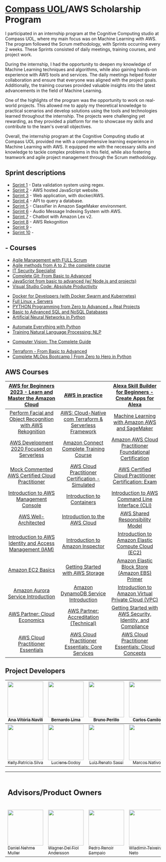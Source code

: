 # [Compass UOL](https://compass.uol/en/home/)/AWS Scholarship Program

I participated in an internship program at the Cognitive Computing studio at Compass UOL, where my main focus was on Machine Learning with AWS. The program followed the Scrum methodology, with Sprints occurring every 2 weeks. These Sprints consisted of daily meetings, training courses, and project work.

During the internship, I had the opportunity to deepen my knowledge of Machine Learning techniques and algorithms, while also gaining hands-on experience with AWS tools and services. The daily meetings helped foster collaboration and ensure that everyone was aligned with the project goals. Additionally, the training courses provided valuable insights into the latest advancements in the field of Machine Learning.

One of the highlights of the program was the opportunity to work on real-world projects. This allowed me to apply my theoretical knowledge to practical scenarios and develop solutions using the tools and technologies learned throughout the internship. The projects were challenging yet rewarding, as they provided a platform for me to showcase my skills and contribute to the team's overall objectives.

Overall, the internship program at the Cognitive Computing studio at Compass UOL provided me with a comprehensive learning experience in Machine Learning with AWS. It equipped me with the necessary skills and knowledge to tackle complex problems in this field, while also fostering teamwork and agile project management through the Scrum methodology.

## Sprint descriptions
- [Sprint 1](https://github.com/brunoperillo/sprint-1-pb-aws-univesp/tree/grupo-1) - Data validation system using regex.
- [Sprint 2](https://github.com/brunoperillo/sprint-2-pb-aws-univesp/tree/grupo-2) - AWS hosted JavaScript website.
- [Sprint 3](https://github.com/brunoperillo/sprint-3-pb-aws-univesp/tree/grupo-4) - Web application, with docker/AWS.
- [Sprint 4](https://github.com/brunoperillo/sprint-4-pb-aws-univesp/tree/grupo-3) - API to query a database.
- [Sprint 5](https://github.com/brunoperillo/sprint-5-pb-aws-univesp/tree/grupo-1) - Classifier in Amazon SageMaker environment.
- [Sprint 6](https://github.com/brunoperillo/sprint-6-pb-aws-univesp/tree/grupo-2) - Audio Message Indexing System with AWS.
- [Sprint 7](https://github.com/brunoperillo/sprint-7-pb-aws-univesp/tree/grupo-2) - Chatbot with Amazon Lex v2.
- [Sprint 8](https://github.com/brunoperillo/sprint-8-pb-aws-univesp/tree/grupo-1) - AWS Rekognition
- [Sprint 9]() -
- [Sprint 10]() - 



## - Courses
- [Agile Management with FULL Scrum](https://udemy.com/course/gestao-projetos-agile-scrum-completo/learn/lecture/25536012?course_portion_id=303076&learning_path_id=4565840#overview)
- [Agile methods from A to Z: the complete course](https://udemy.com/course/metodos-ageis/learn/lecture/26807608?course_portion_id=303078&learning_path_id=4565840#overview)
- [IT Security Specialist](https://udemy.com/course/it-security-specialist/learn/lecture/9005252?learning_path_id=4565840#overview)
- [Complete Git: From Basic to Advanced](https://udemy.com/course/git-completo-do-basico-ao-avancado/learn/lecture/13903866?course_portion_id=304816&learning_path_id=4565840#overview)
- [JavaScript from basic to advanced (w/ Node.js and projects)](https://udemy.com/course/javascript-do-basico-ao-avancado-com-node-e-projetos/learn/lecture/18337370?course_portion_id=304820&learning_path_id=4565840#overview)
- [Visual Studio Code: Absolute Productivity](https://udemy.com/course/visual-studio-code-produtividade-absoluta/learn/lecture/18424500?course_portion_id=305856&learning_path_id=4565840#overview)
<!--- [AWS for Beginners 2023 - Learn and Master the Amazon Cloud](https://udemy.com/course/aws-iniciantes-domine-a-nuvem-aws/learn/lecture/19511452?course_portion_id=302460&learning_path_id=4565840#overview) table
- [AWS in practice](https://udemy.com/course/aws-na-pratica/learn/lecture/23341698?course_portion_id=302458&learning_path_id=4565840#overview) table -->
- [Docker for Developers (with Docker Swarm and Kubernetes)](https://udemy.com/course/docker-para-desenvolvedores-com-docker-swarm-e-kubernetes/learn/lecture/25161664?course_portion_id=302456&learning_path_id=4565840#overview)
- [Full Linux + Servers](https://udemy.com/course/linux-completo-servidores/learn/lecture/21527762?course_portion_id=304826&learning_path_id=4565840#overview)
- [PYTHON Programming from Zero to Advanced + Real Projects](https://udemy.com/course/programacao-python-do-basico-ao-avancado/learn/lecture/24555276?learning_path_id=4565840#overview)
- [Basic to Advanced SQL and NoSQL Databases](https://udemy.com/course/curso-de-banco-de-dados-do-basico-ao-avancado/learn/lecture/13013656?course_portion_id=302468&learning_path_id=4565840#overview)
- [Artificial Neural Networks in Python](https://udemy.com/course/redes-neurais-artificiais-em-python/learn/lecture/8038594?learning_path_id=4565840#overview)
<!--- [Machine Learning with Amazon AWS and SageMaker](https://udemy.com/course/machine-learning-amazon-aws-sagemaker/learn/lecture/32360348?learning_path_id=4565840#overview) table -->
- [Automate Everything with Python](https://udemy.com/course/automate-everything-with-python/learn/lecture/29394204?course_portion_id=302466&learning_path_id=4565840#overview)
- [Training Natural Language Processing: NLP](https://udemy.com/course/formacao-processamento-de-linguagem-natural-nlp/learn/lecture/30918172?learning_path_id=4565840#overview)
<!--- [AWS Development 2020 Focused on Serverless](https://udemy.com/course/serverless-aws/learn/lecture/20938672?learning_path_id=4565840#overview) table 
- [Alexa Skill Builder for Beginners - Create Apps for Alexa](https://udemy.com/course/alexa-skill-builder-curso-completo/learn/lecture/18334858?learning_path_id=4565840#overview) table
- [Amazon Connect Complete Training Course](https://udemy.com/course/amazon-connect-complete-training-course/learn/lecture/30963386?learning_path_id=4565840#overview) table-->
- [Computer Vision: The Complete Guide](https://udemy.com/course/visao-computacional-o-guia-completo/learn/lecture/28708436?learning_path_id=4565840#overview)
<!--- [Perform Facial and Object Recognition with AWS Rekognition](https://udemy.com/course/amazon-aws-rekognition/learn/lecture/13949676?learning_path_id=4565840#overview) table
- [AWS: Cloud-Native com Terraform & Serverless Framework](https://udemy.com/course/aws-cloud-native-com-terraform-serverless-framework/learn/lecture/15646118?learning_path_id=4565840#overview) table-->
- [Terraform - From Basic to Advanced](https://udemy.com/course/terraform-do-basico-ao-avancado/learn/lecture/30183174?learning_path_id=4565840#overview)
- [Complete MLOps Bootcamp | From Zero to Hero in Python](https://udemy.com/course/complete-mlops-bootcamp-from-zero-to-hero-in-python-2022/learn/lecture/30113094?course_portion_id=302464&learning_path_id=4565840#overview)
<!-- - [Amazon AWS Cloud Practitioner Foundational Certification](https://udemy.com/course/certificacao-aws-cloud-practitioner/learn/lecture/18778304?learning_path_id=4565840#overview) table
- [Mock Commented AWS Certified Cloud Practitioner](https://udemy.com/course/simulado-comentado-aws-certified-cloud-practitioner/learn/lecture/20405857?learning_path_id=4565840#overview) table
- [AWS Cloud Practitioner Certification - Simulated](https://udemy.com/course/aws-practitioner-em-portugues/learn/quiz/5283892?learning_path_id=4565840#overview) table
- [AWS Certified Cloud Practitioner Certification: Exam](https://udemy.com/course/preparatorio-exame-aws-certified-cloud-practitioner-clf-c01/learn/lecture/16367672?learning_path_id=4565840#overview) table
- [Introduction to AWS Management Console](https://explore.skillbuilder.aws/learn/course/internal/view/elearning/253/introduction-to-aws-management-console) table
- [Introduction to Containers](https://explore.skillbuilder.aws/learn/course/internal/view/elearning/106/introduction-to-containers) table
- [Introduction to AWS Command Line Interface (CLI)](https://explore.skillbuilder.aws/learn/course/internal/view/elearning/223/introduction-to-aws-command-line-interface-cli) table
- [AWS Well-Architected](https://explore.skillbuilder.aws/learn/course/internal/view/elearning/2045/aws-well-architected?trk=7625a020-4afb-4990-a453-69f0444e9ca5&sc_channel=el) table
- [Introduction to the AWS Cloud](https://explore.skillbuilder.aws/learn/course/internal/view/elearning/1679/introduction-to-the-aws-cloud) table
- [AWS Shared Responsibility Model](https://explore.skillbuilder.aws/learn/course/internal/view/elearning/1860/aws-shared-responsibility-model-portuguese) table
- [Introduction to AWS Identity and Access Management (IAM)](https://explore.skillbuilder.aws/learn/course/internal/view/elearning/120/introduction-to-aws-identity-and-access-management-iam) table
- [Introduction to Amazon Inspector](https://explore.skillbuilder.aws/learn/course/internal/view/elearning/185/introduction-to-amazon-inspector) table
- [Introduction to Amazon Elastic Compute Cloud (EC2)](https://explore.skillbuilder.aws/learn/course/internal/view/elearning/49/introduction-to-amazon-elastic-compute-cloud-ec2) table
- [Amazon EC2 Basics](https://explore.skillbuilder.aws/learn/course/internal/view/elearning/12471/amazon-ec2-basics) table
- [Getting Started with AWS Storage](https://explore.skillbuilder.aws/learn/course/internal/view/elearning/6233/getting-started-with-aws-storage) table
- [Amazon Elastic Block Store (Amazon EBS) Primer](https://explore.skillbuilder.aws/learn/course/internal/view/elearning/1644/amazon-elastic-block-store-amazon-ebs-primer) table
- [Amazon Aurora Service Introduction](https://explore.skillbuilder.aws/learn/course/internal/view/elearning/393/amazon-aurora-service-introduction) table
- [Amazon DynamoDB Service Introduction](https://explore.skillbuilder.aws/learn/course/internal/view/elearning/326/amazon-dynamodb-service-introduction) table
- [Introduction to Amazon Virtual Private Cloud (VPC)](https://explore.skillbuilder.aws/learn/course/internal/view/elearning/79/introduction-to-amazon-virtual-private-cloud-vpc) table
- [AWS Partner: Cloud Economics](https://explore.skillbuilder.aws/learn/course/internal/view/elearning/1099/aws-partner-cloud-economics) table
- [AWS Partner: Accreditation (Technical)](https://explore.skillbuilder.aws/learn/course/internal/view/elearning/1096/aws-partner-accreditation-technical) table
- [Getting Started with AWS Security, Identity, and Compliance](https://explore.skillbuilder.aws/learn/course/internal/view/elearning/101/getting-started-with-aws-security-identity-and-compliance) table
- [AWS Cloud Practitioner Essentials](https://explore.skillbuilder.aws/learn/course/internal/view/elearning/134/aws-cloud-practitioner-essentials) table
- [AWS Cloud Practitioner Essentials: Core Services](https://explore.skillbuilder.aws/learn/course/internal/view/elearning/1990/aws-cloud-practitioner-essentials-core-services) table- 
- [AWS Cloud Practitioner Essentials: Cloud Concepts](https://explore.skillbuilder.aws/learn/course/internal/view/elearning/2022/aws-cloud-practitioner-essentials-cloud-concepts) table -->

## AWS Courses
| [AWS for Beginners 2023 - Learn and Master the Amazon Cloud](https://udemy.com/course/aws-iniciantes-domine-a-nuvem-aws/learn/lecture/19511452?course_portion_id=302460&learning_path_id=4565840#overview) | [AWS in practice](https://udemy.com/course/aws-na-pratica/learn/lecture/23341698?course_portion_id=302458&learning_path_id=4565840#overview) | [Alexa Skill Builder for Beginners - Create Apps for Alexa](https://udemy.com/course/alexa-skill-builder-curso-completo/learn/lecture/18334858?learning_path_id=4565840#overview) |
|:----------------:|:----------------:|:----------------:|
| [Perform Facial and Object Recognition with AWS Rekognition](https://udemy.com/course/amazon-aws-rekognition/learn/lecture/13949676?learning_path_id=4565840#overview) | [AWS: Cloud-Native com Terraform & Serverless Framework](https://udemy.com/course/aws-cloud-native-com-terraform-serverless-framework/learn/lecture/15646118?learning_path_id=4565840#overview) | [Machine Learning with Amazon AWS and SageMaker](https://udemy.com/course/machine-learning-amazon-aws-sagemaker/learn/lecture/32360348?learning_path_id=4565840#overview) |
| [AWS Development 2020 Focused on Serverless](https://udemy.com/course/serverless-aws/learn/lecture/20938672?learning_path_id=4565840#overview) | [Amazon Connect Complete Training Course](https://udemy.com/course/amazon-connect-complete-training-course/learn/lecture/30963386?learning_path_id=4565840#overview) | [Amazon AWS Cloud Practitioner Foundational Certification](https://udemy.com/course/certificacao-aws-cloud-practitioner/learn/lecture/18778304?learning_path_id=4565840#overview) |
| [Mock Commented AWS Certified Cloud Practitioner](https://udemy.com/course/simulado-comentado-aws-certified-cloud-practitioner/learn/lecture/20405857?learning_path_id=4565840#overview) | [AWS Cloud Practitioner Certification - Simulated](https://udemy.com/course/aws-practitioner-em-portugues/learn/quiz/5283892?learning_path_id=4565840#overview) | [AWS Certified Cloud Practitioner Certification: Exam](https://udemy.com/course/preparatorio-exame-aws-certified-cloud-practitioner-clf-c01/learn/lecture/16367672?learning_path_id=4565840#overview) |
| [Introduction to AWS Management Console](https://explore.skillbuilder.aws/learn/course/internal/view/elearning/253/introduction-to-aws-management-console) | [Introduction to Containers](https://explore.skillbuilder.aws/learn/course/internal/view/elearning/106/introduction-to-containers) | [Introduction to AWS Command Line Interface (CLI)](https://explore.skillbuilder.aws/learn/course/internal/view/elearning/223/introduction-to-aws-command-line-interface-cli)|
| [AWS Well-Architected](https://explore.skillbuilder.aws/learn/course/internal/view/elearning/2045/aws-well-architected?trk=7625a020-4afb-4990-a453-69f0444e9ca5&sc_channel=el) | [Introduction to the AWS Cloud](https://explore.skillbuilder.aws/learn/course/internal/view/elearning/1679/introduction-to-the-aws-cloud) | [AWS Shared Responsibility Model](https://explore.skillbuilder.aws/learn/course/internal/view/elearning/1860/aws-shared-responsibility-model-portuguese)|
| [Introduction to AWS Identity and Access Management (IAM)](https://explore.skillbuilder.aws/learn/course/internal/view/elearning/120/introduction-to-aws-identity-and-access-management-iam) | [Introduction to Amazon Inspector](https://explore.skillbuilder.aws/learn/course/internal/view/elearning/185/introduction-to-amazon-inspector) | [Introduction to Amazon Elastic Compute Cloud (EC2)](https://explore.skillbuilder.aws/learn/course/internal/view/elearning/49/introduction-to-amazon-elastic-compute-cloud-ec2) |
| [Amazon EC2 Basics](https://explore.skillbuilder.aws/learn/course/internal/view/elearning/12471/amazon-ec2-basics) | [Getting Started with AWS Storage](https://explore.skillbuilder.aws/learn/course/internal/view/elearning/6233/getting-started-with-aws-storage) | [Amazon Elastic Block Store (Amazon EBS) Primer](https://explore.skillbuilder.aws/learn/course/internal/view/elearning/1644/amazon-elastic-block-store-amazon-ebs-primer) |
| [Amazon Aurora Service Introduction](https://explore.skillbuilder.aws/learn/course/internal/view/elearning/393/amazon-aurora-service-introduction) | [Amazon DynamoDB Service Introduction](https://explore.skillbuilder.aws/learn/course/internal/view/elearning/326/amazon-dynamodb-service-introduction)| [Introduction to Amazon Virtual Private Cloud (VPC)](https://explore.skillbuilder.aws/learn/course/internal/view/elearning/79/introduction-to-amazon-virtual-private-cloud-vpc) |
| [AWS Partner: Cloud Economics](https://explore.skillbuilder.aws/learn/course/internal/view/elearning/1099/aws-partner-cloud-economics) | [AWS Partner: Accreditation (Technical)](https://explore.skillbuilder.aws/learn/course/internal/view/elearning/1096/aws-partner-accreditation-technical)| [Getting Started with AWS Security, Identity, and Compliance](https://explore.skillbuilder.aws/learn/course/internal/view/elearning/101/getting-started-with-aws-security-identity-and-compliance)|
| [AWS Cloud Practitioner Essentials](https://explore.skillbuilder.aws/learn/course/internal/view/elearning/134/aws-cloud-practitioner-essentials)| [AWS Cloud Practitioner Essentials: Core Services](https://explore.skillbuilder.aws/learn/course/internal/view/elearning/1990/aws-cloud-practitioner-essentials-core-services) | [AWS Cloud Practitioner Essentials: Cloud Concepts](https://explore.skillbuilder.aws/learn/course/internal/view/elearning/2022/aws-cloud-practitioner-essentials-cloud-concepts)|


## Project Developers
[<img src="https://avatars.githubusercontent.com/u/97908745?v=4" width=115><br><sub>Ana Vitória Navili</sub>](https://github.com/anaVitoriaLouro)  | [<img src="https://avatars.githubusercontent.com/u/81330043?v=4" width=115><br><sub>Bernardo Lima</sub>](https://github.com/belima93) | [<img src="https://avatars.githubusercontent.com/u/25699466?v=4" width=115><br><sub>Bruno Perillo</sub>](https://github.com/brunoperillo) | [<img src="https://avatars.githubusercontent.com/u/78061851?v=4" width=115><br><sub>Carlos Camilo</sub>](https://github.com/crobertocamilo) | [<img src="https://avatars.githubusercontent.com/u/96358027?v=4" width=115><br><sub>Diego Lopes</sub>](https://github.com/Diegox0301) | [<img src="https://avatars.githubusercontent.com/u/124359272?v=4" width=115><br><sub>Irati Maffra</sub>](https://github.com/IratiMaffra) | 
| :---: | :---: | :---: | :---: | :---: | :---: | 
[<img src="https://avatars.githubusercontent.com/u/88354075?v=4" width=115><br><sub>Kelly Patricia Silva</sub>](https://github.com/KellyPLSilva) | [<img src="https://avatars.githubusercontent.com/u/87142990?v=4" width=115><br><sub>Luciene Godoy</sub>](https://github.com/LucieneGodoy) | [<img src="https://avatars.githubusercontent.com/u/72028902?v=4" width=115><br><sub>Luiz Renato Sassi</sub>](https://github.com/luizrsassi) | [<img src="https://avatars.githubusercontent.com/u/73674662?v=4" width=115><br><sub>Marcos Nativo</sub>](https://github.com/onativo) | [<img src="https://avatars.githubusercontent.com/u/94749597?v=4" width=115><br><sub>O'Dhara Maggi</sub>](https://github.com/odharamaggi)| [<img src="https://avatars.githubusercontent.com/u/117780664?v=4" width=115><br><sub>Viviane Alves </sub>](https://github.com/Vivianes86)|



<table>
  <tr>
    <th colspan="4" style="text-align: left;"><h2>Advisors/Product Owners</h2></th>
    <th><h2>Scrum master</h2></th>
  </tr>
  <tr>
    <td>
      <a href="https://github.com/daniel-compasso"><img src="https://avatars.githubusercontent.com/u/76558798?v=4" width="115"><br><sub>Daniel Nehme Muller</sub>
      </a>
    </td>
    <td>
      <a href="https://github.com/wagnerandersson"><img src="https://avatars.githubusercontent.com/u/54381643?v=4" width="115"><br><sub>Wagner Del Fiol Andersson</sub>
      </a>
    </td>
    <td>
      <a href="https://github.com/RenoirSampaio"><img src="https://avatars.githubusercontent.com/u/24260624?v=4" width="115"><br><sub>Pedro Renoir Sampaio</sub>
      </a>
    </td>
    <td>
      <a href="https://github.com/wladneto"><img src="https://avatars.githubusercontent.com/u/15970264?v=4" width="115"><br><sub>Wladimir Teixeira Neto</sub>
      </a>
    </td>
    <td>
      <a href="https://github.com/anaeljonasgit"><img src="https://avatars.githubusercontent.com/u/64177704?v=4" width="115"><br><sub>Anael Jonas Alencar Andrade</sub>
      </a>
    </td>
  </tr>
</table>



<!-- 
## Advisors/Product Owners                                                                                          Scrum master 
|<img src="https://avatars.githubusercontent.com/u/76558798?v=4" width=115> | <img src="https://avatars.githubusercontent.com/u/54381643?v=4" width=115> | <img src="https://avatars.githubusercontent.com/u/24260624?v=4" width=115> | <img src="https://avatars.githubusercontent.com/u/15970264?v=4" width=115> | <img src="https://avatars.githubusercontent.com/u/64177704?v=4" width=115>
|:----------------:|:----------------:|:----------------:|:----------------:|:----------------:|
| Daniel Nehme Muller| Wagner Del Fiol Andersson | Pedro RenoirSampaio | Wladimir Teixeira Neto | Anael Jonas Alencar Andrade |


## Scrum master
[<img src="https://avatars.githubusercontent.com/u/64177704?v=4" width=115><br><sub>Anael Jonas Alencar Andrade</sub>](https://github.com/anaeljonasgit)  | 
| :---: |


## Advisors/Product Owners
[<img src="https://avatars.githubusercontent.com/u/76558798?v=4" width=115><br><sub>Daniel Nehme Muller</sub>](https://github.com/daniel-compasso) | [<img src="https://avatars.githubusercontent.com/u/54381643?v=4" width=115><br><sub>Wagner Del Fiol Andersson</sub>](https://github.com/wagnerandersson) | [<img src="https://avatars.githubusercontent.com/u/24260624?v=4" width=115><br><sub>Pedro RenoirSampaio</sub>](https://github.com/RenoirSampaio) | [<img src="https://avatars.githubusercontent.com/u/15970264?v=4" width=115><br><sub>Wladimir Teixeira Neto</sub>](https://github.com/wladneto) |
| :---: | :---: | :---: | :---: |


[![Linkedin](https://i.stack.imgur.com/gVE0j.png)](https://www.linkedin.com/)&nbsp; [![GitHub](https://i.stack.imgur.com/tskMh.png)](https://github.com/)

-->

